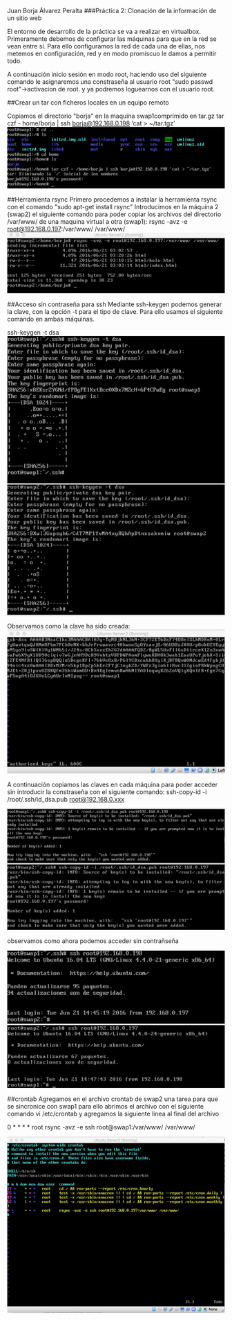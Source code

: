 Juan Borja Álvarez Peralta
###Práctica 2:  Clonación de la información de un sitio web

El entorno de desarrollo de la práctica se va a realizar en virtualbox.
Primeramente debemos de configurar las máquinas para que en la red se vean entre sí.
Para ello configuramos la red de cada una de ellas, nos metemos en configuración, red
y en modo promiscuo le damos a permitir todo.

A continuación inicio sesión en modo root, haciendo uso del siguiente comando le asignaremos una constraseña al usuario root
"sudo passwd root"->activacion de root.
y ya podremos loguearnos con el usuario root.

##Crear un tar con ficheros locales en un equipo remoto

Copiamos el directorio "borja" en la maquina swap1comprimido en tar.gz
tar czf - home/borja | ssh borja@192.168.0.198 ‘cat >  ~/tar.tgz’  
![tar czf](Capturas/Captura_1.png)

##Herramienta rsync
Primero procedemos a instalar la herramienta rsync con el comando "sudo apt-get install rsync"
Introducimos en la máquina 2 (swap2) el siguiente comando para poder copiar los archivos del directorio /var/www/ de una maquina virtual a otra (swap1):
rsync -avz -e root@192.168.0.197:/var/www/ /var/www/
![rsync](Capturas/Captura_2.png)

##Acceso sin contraseña para ssh
Mediante ssh-keygen podemos generar la clave, con la opción -t para el tipo de clave.
Para ello usamos el siguiente comando en ambas máquinas.

ssh-keygen -t dsa
![ssh-keygen swap1](Capturas/Captura_3.png)
![ssh-keygen swap2](Capturas/Captura_4.png)

Observamos como la clave ha sido creada:
![clave generada](Capturas/Captura_5.png)

A continuación copiamos las claves en cada máquina para poder acceder sin introducir la constraseña con el siguiente comando:
ssh-copy-id -i /root/.ssh/id_dsa.pub root@192.168.0.xxx

![ssh-copy-id swap1](Capturas/Captura_6.png)
![ssh-copy-id swap2](Capturas/Captura_7.png)

observamos como ahora podemos acceder sin contrañseña

![Sin contraseña swap1](Capturas/Captura_8.png)
![Sin contraseña  swap2](Capturas/Captura_9.png)

##crontab
Agregamos en el archivo crontab de swap2 una tarea para que se sincronice con swap1 para ello abrimos el archivo con el siguiente comando
vi /etc/crontab
y agregamos la siguiente linea al final del archivo

0 * * * *  root rsync -avz -e ssh root@swap1:/var/www/ /var/www/


![cron](Capturas/Captura_10.png)
